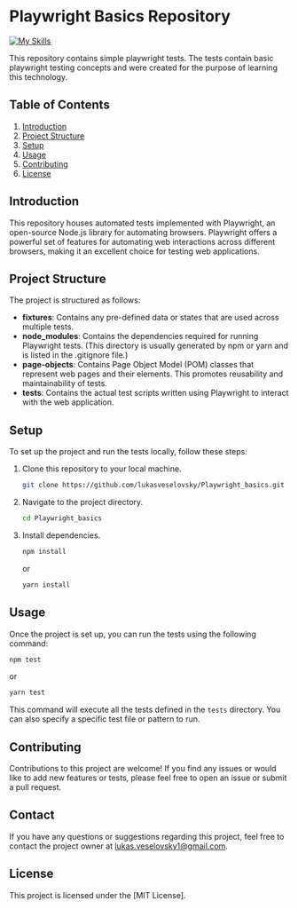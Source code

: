 # Playwright Basics Repository
[![My Skills](https://skillicons.dev/icons?i=js,nodejs,typescript)](https://skillicons.dev)

This repository contains simple playwright tests. The tests contain basic playwright testing concepts and were created for the purpose of learning this technology.
## Table of Contents
1. [Introduction](#introduction)
2. [Project Structure](#project-structure)
3. [Setup](#setup)
4. [Usage](#usage)
5. [Contributing](#contributing)
6. [License](#license)

## Introduction

This repository houses automated tests implemented with Playwright, an open-source Node.js library for automating browsers. Playwright offers a powerful set of features for automating web interactions across different browsers, making it an excellent choice for testing web applications.

## Project Structure

The project is structured as follows:

- **fixtures**: Contains any pre-defined data or states that are used across multiple tests.
- **node_modules**: Contains the dependencies required for running Playwright tests. (This directory is usually generated by npm or yarn and is listed in the .gitignore file.)
- **page-objects**: Contains Page Object Model (POM) classes that represent web pages and their elements. This promotes reusability and maintainability of tests.
- **tests**: Contains the actual test scripts written using Playwright to interact with the web application.

## Setup

To set up the project and run the tests locally, follow these steps:

1. Clone this repository to your local machine.
   ```sh
   git clone https://github.com/lukasveselovsky/Playwright_basics.git
   ```
2. Navigate to the project directory.
   ```sh
   cd Playwright_basics
   ```
3. Install dependencies.
   ```sh
   npm install
   ```
   or
   ```sh
   yarn install
   ```

## Usage

Once the project is set up, you can run the tests using the following command:

```sh
npm test
```
or
```sh
yarn test
```

This command will execute all the tests defined in the `tests` directory. You can also specify a specific test file or pattern to run.

## Contributing

Contributions to this project are welcome! If you find any issues or would like to add new features or tests, please feel free to open an issue or submit a pull request. 

## Contact

If you have any questions or suggestions regarding this project, feel free to contact the project owner at [lukas.veselovsky1@gmail.com](mailto:lukas.veselovsky1@gmail.com).

## License

This project is licensed under the [MIT License].
